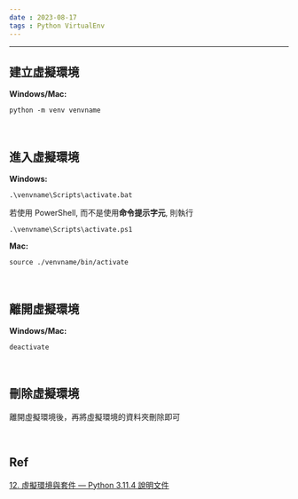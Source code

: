 ```yaml
---
date : 2023-08-17
tags : Python VirtualEnv
---
```

---
## 建立虛擬環境

**Windows/Mac:**
```
python -m venv venvname
```

<br>

## 進入虛擬環境

**Windows:**
```
.\venvname\Scripts\activate.bat
```

若使用 PowerShell, 而不是使用**命令提示字元**, 則執行
```
.\venvname\Scripts\activate.ps1
```
**Mac:**
```
source ./venvname/bin/activate
```

<br>

## 離開虛擬環境
**Windows/Mac:**
```
deactivate
```

<br>

## 刪除虛擬環境
離開虛擬環境後，再將虛擬環境的資料夾刪除即可

<br>

## Ref
[12. 虛擬環境與套件 — Python 3.11.4 說明文件](https://docs.python.org/zh-tw/3/tutorial/venv.html)
